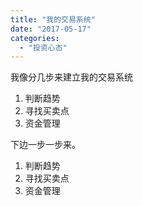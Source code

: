 ```yaml
---
title: "我的交易系统"
date: "2017-05-17"
categories: 
  - "投资心态"
---
```


我像分几步来建立我的交易系统

1. 判断趋势
2. 寻找买卖点
3. 资金管理

下边一步一步来。

1. 判断趋势
2. 寻找买卖点
3. 资金管理
